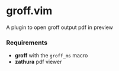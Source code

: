# groff.vim
A plugin to open groff output pdf in preview

### Requirements

* **groff** with the `groff_ms` macro
* **zathura** pdf viewer

